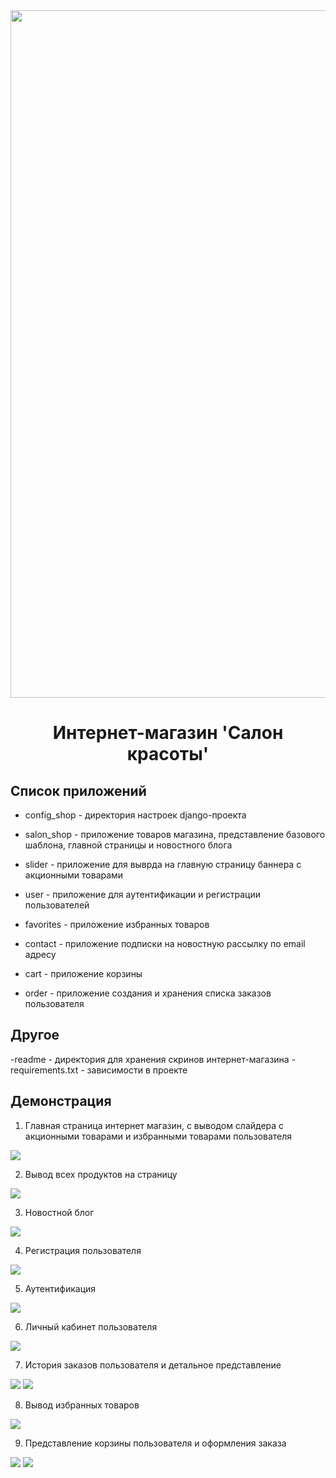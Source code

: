 <img src="https://github.com/PakKseniya/salon_shop_django/blob/main/salon_site1/readme/screen1.png" width="1100px">
<h1 align="center">Интернет-магазин 'Салон красоты'</h1>


<h2>Список приложений</h2>

- config_shop - директория настроек django-проекта

- salon_shop - приложение товаров магазина, представление базового шаблона, главной страницы и новостного блога 
- slider - приложение для выврда на главную страницу баннера с акционными товарами
- user - приложение для аутентификации и регистрации пользователей
- favorites - приложение избранных товаров
- contact - приложение подписки на новостную рассылку по email адресу
- cart - приложение корзины
- order - приложение создания и хранения списка заказов пользователя

<h2>Другое</h2>
-readme - директория для хранения скринов интернет-магазина
-requirements.txt - зависимости в проекте

<h2>Демонстрация</h2>

1. Главная страница интернет магазин, с выводом слайдера с акционными товарами и избранными товарами пользователя

<img src="https://github.com/PakKseniya/salon_shop_django/blob/main/salon_site1/readme/screen011.png">

2. Вывод всех продуктов на страницу

<img src="https://github.com/PakKseniya/salon_shop_django/blob/main/salon_site1/readme/screen1.png">

3. Новостной блог

<img src="https://github.com/PakKseniya/salon_shop_django/blob/main/salon_site1/readme/screen2.png">

4. Регистрация пользователя 

<img src="https://github.com/PakKseniya/salon_shop_django/blob/main/salon_site1/readme/screen4.png">

5. Аутентификация 

<img src="https://github.com/PakKseniya/salon_shop_django/blob/main/salon_site1/readme/screen5.png">

6. Личный кабинет пользователя 

<img src="https://github.com/PakKseniya/salon_shop_django/blob/main/salon_site1/readme/screen3.png">

7. История заказов пользователя и детальное представление

<img src="https://github.com/PakKseniya/salon_shop_django/blob/main/salon_site1/readme/screen8.png">
<img src="https://github.com/PakKseniya/salon_shop_django/blob/main/salon_site1/readme/screen9.png">

8. Вывод избранных товаров

<img src="https://github.com/PakKseniya/salon_shop_django/blob/main/salon_site1/readme/screen010.png">

9. Представление корзины пользователя и оформления заказа

<img src="https://github.com/PakKseniya/salon_shop_django/blob/main/salon_site1/readme/screen6.png">
<img src="https://github.com/PakKseniya/salon_shop_django/blob/main/salon_site1/readme/screen7.png">